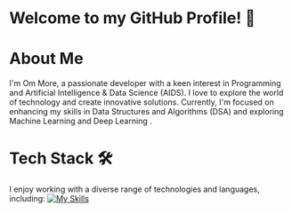 # Welcome to my GitHub Profile! 👋

# About Me
I'm Om More, a passionate developer with a keen interest in Programming and Artificial Intelligence & Data Science (AIDS). I love to explore the world of technology and create innovative solutions. Currently, I'm focused on enhancing my skills in Data Structures and Algorithms (DSA) and exploring Machine Learning and Deep Learning .

# Tech Stack 🛠️
I enjoy working with a diverse range of technologies and languages, including:
[![My Skills](https://skillicons.dev/icons?i=js,html,css,c)](https://skillicons.dev)
